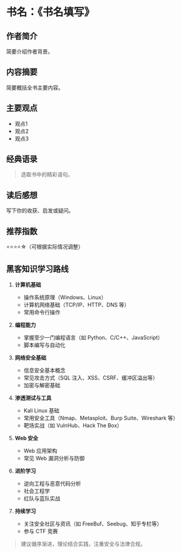 # 书名：《书名填写》

## 作者简介
简要介绍作者背景。

## 内容摘要
简要概括全书主要内容。

## 主要观点
- 观点1
- 观点2
- 观点3

## 经典语录
> 选取书中的精彩语句。

## 读后感想
写下你的收获、启发或疑问。

## 推荐指数
⭐⭐⭐⭐☆（可根据实际情况调整）
## 黑客知识学习路线

1. **计算机基础**
    - 操作系统原理（Windows、Linux）
    - 计算机网络基础（TCP/IP、HTTP、DNS 等）
    - 常用命令行操作

2. **编程能力**
    - 掌握至少一门编程语言（如 Python、C/C++、JavaScript）
    - 脚本编写与自动化

3. **网络安全基础**
    - 信息安全基本概念
    - 常见攻击方式（SQL 注入、XSS、CSRF、缓冲区溢出等）
    - 加密与解密基础

4. **渗透测试与工具**
    - Kali Linux 基础
    - 常用安全工具（Nmap、Metasploit、Burp Suite、Wireshark 等）
    - 靶场实战（如 VulnHub、Hack The Box）

5. **Web 安全**
    - Web 应用架构
    - 常见 Web 漏洞分析与防御

6. **进阶学习**
    - 逆向工程与恶意代码分析
    - 社会工程学
    - 红队与蓝队实战

7. **持续学习**
    - 关注安全社区与资讯（如 FreeBuf、Seebug、知乎专栏等）
    - 参与 CTF 竞赛

> 建议循序渐进，理论结合实践，注重安全与法律合规。